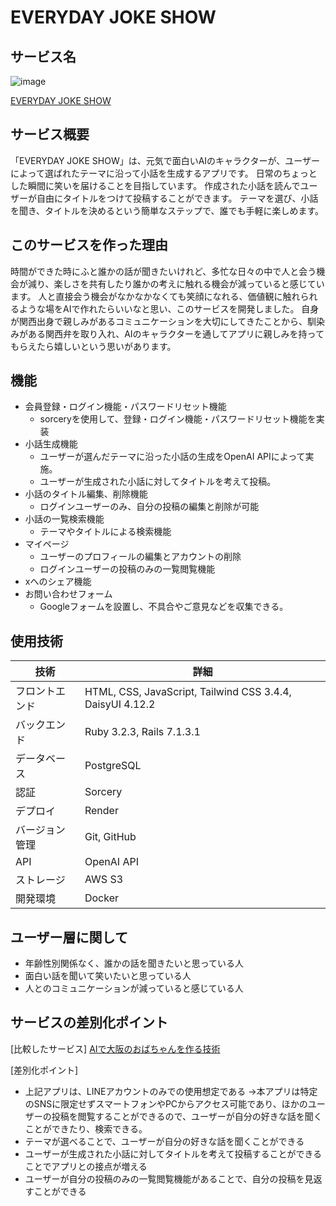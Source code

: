 # EVERYDAY JOKE SHOW

## サービス名
![image](https://github.com/miki-ymmt/joke_app/assets/156039979/93ff9b7a-f999-4dd3-b1df-c17045708444)

[EVERYDAY JOKE SHOW](https://joke-maker.onrender.com/)


## サービス概要
「EVERYDAY JOKE SHOW」は、元気で面白いAIのキャラクターが、ユーザーによって選ばれたテーマに沿って小話を生成するアプリです。
日常のちょっとした瞬間に笑いを届けることを目指しています。
作成された小話を読んでユーザーが自由にタイトルをつけて投稿することができます。
テーマを選び、小話を聞き、タイトルを決めるという簡単なステップで、誰でも手軽に楽しめます。


## このサービスを作った理由
時間ができた時にふと誰かの話が聞きたいけれど、多忙な日々の中で人と会う機会が減り、楽しさを共有したり誰かの考えに触れる機会が減っていると感じています。
人と直接会う機会がなかなかなくても笑顔になれる、価値観に触れられるような場をAIで作れたらいいなと思い、このサービスを開発しました。
自身が関西出身で親しみがあるコミュニケーションを大切にしてきたことから、馴染みがある関西弁を取り入れ、AIのキャラクターを通してアプリに親しみを持ってもらえたら嬉しいという思いがあります。


## 機能
- 会員登録・ログイン機能・パスワードリセット機能
  - sorceryを使用して、登録・ログイン機能・パスワードリセット機能を実装
- 小話生成機能
  - ユーザーが選んだテーマに沿った小話の生成をOpenAI APIによって実施。
  - ユーザーが生成された小話に対してタイトルを考えて投稿。
- 小話のタイトル編集、削除機能
  - ログインユーザーのみ、自分の投稿の編集と削除が可能
- 小話の一覧検索機能
  - テーマやタイトルによる検索機能
- マイページ
  - ユーザーのプロフィールの編集とアカウントの削除
  - ログインユーザーの投稿のみの一覧閲覧機能
- xへのシェア機能
- お問い合わせフォーム
  - Googleフォームを設置し、不具合やご意見などを収集できる。


## 使用技術
| 技術         | 詳細                                                                 |
|--------------|----------------------------------------------------------------------|
| フロントエンド | HTML, CSS, JavaScript, Tailwind CSS 3.4.4, DaisyUI 4.12.2                        |
| バックエンド   | Ruby 3.2.3, Rails 7.1.3.1                                                       |
| データベース   | PostgreSQL                                                          |
| 認証         |  Sorcery                                             |
| デプロイ     | Render                                             |
| バージョン管理 | Git, GitHub                                                   |                                                     
| API       | OpenAI API                                                        |
| ストレージ     | AWS S3                                                              |
| 開発環境      | Docker                                                               

## ユーザー層に関して
- 年齢性別関係なく、誰かの話を聞きたいと思っている人
- 面白い話を聞いて笑いたいと思っている人
- 人とのコミュニケーションが減っていると感じている人

## サービスの差別化ポイント
[比較したサービス]
[AIで大阪のおばちゃんを作る技術
](https://zenn.dev/kazuwombat/articles/1abf9fb145baa5)

[差別化ポイント]

- 上記アプリは、LINEアカウントのみでの使用想定である
→本アプリは特定のSNSに限定せずスマートフォンやPCからアクセス可能であり、ほかのユーザーの投稿を閲覧することができるので、ユーザーが自分の好きな話を聞くことができたり、検索できる。
- テーマが選べることで、ユーザーが自分の好きな話を聞くことができる
- ユーザーが生成された小話に対してタイトルを考えて投稿することができることでアプリとの接点が増える
- ユーザーが自分の投稿のみの一覧閲覧機能があることで、自分の投稿を見返すことができる
